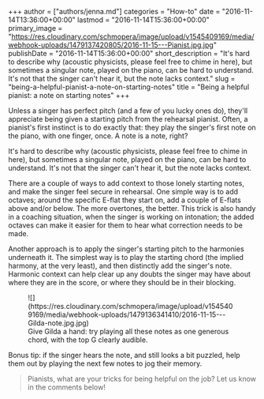+++
author = ["authors/jenna.md"]
categories = "How-to"
date = "2016-11-14T13:36:00+00:00"
lastmod = "2016-11-14T15:36:00+00:00"
primary_image = "https://res.cloudinary.com/schmopera/image/upload/v1545409169/media/webhook-uploads/1479137420805/2016-11-15---Pianist.jpg.jpg"
publishDate = "2016-11-14T15:36:00+00:00"
short_description = "It&#039;s hard to describe why (acoustic physicists, please feel free to chime in here), but sometimes a singular note, played on the piano, can be hard to understand. It&#039;s not that the singer can&#039;t hear it, but the note lacks context."
slug = "being-a-helpful-pianist-a-note-on-starting-notes"
title = "Being a helpful pianist: a note on starting notes"
+++

Unless a singer has perfect pitch (and a few of you lucky ones do), they'll appreciate being given a starting pitch from the rehearsal pianist. Often, a pianist's first instinct is to do exactly that: they play the singer's first note on the piano, with one finger, once. A note is a note, right?

It's hard to describe why (acoustic physicists, please feel free to chime in here), but sometimes a singular note, played on the piano, can be hard to understand. It's not that the singer can't hear it, but the note lacks context.

There are a couple of ways to add context to those lonely starting notes, and make the singer feel secure in rehearsal. One simple way is to add octaves; around the specific E-flat they start on, add a couple of E-flats above and/or below. The more overtones, the better. This trick is also handy in a coaching situation, when the singer is working on intonation; the added octaves can make it easier for them to hear what correction needs to be made.

Another approach is to apply the singer's starting pitch to the harmonies underneath it. The simplest way is to play the starting chord (the implied harmony, at the very least), and then distinctly add the singer's note. Harmonic context can help clear up any doubts the singer may have about where they are in the score, or where they should be in their blocking.

<figure data-type="image">![](https://res.cloudinary.com/schmopera/image/upload/v1545409169/media/webhook-uploads/1479136341410/2016-11-15---Gilda-note.jpg.jpg)<figcaption>Give Gilda a hand: try playing all these notes as one generous chord, with the top G clearly audible.<figcaption>
</figure>

Bonus tip: if the singer hears the note, and still looks a bit puzzled, help them out by playing the next few notes to jog their memory.

>Pianists, what are your tricks for being helpful on the job? Let us know in the comments below!
